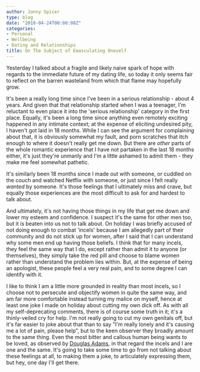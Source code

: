 ```yaml
---
author: Jonny Spicer
type: blog
date: "2019-04-24T00:00:00Z"
categories:
- Personal
- Wellbeing
- Dating and Relationships
title: On The Subject of Emasculating Oneself
---
```

Yesterday I talked about a fragile and likely naive spark of hope with regards
to the immediate future of my dating life, so today it only seems fair to reflect
on the barren wasteland from which that flame may hopefully grow.

It's been a really long time since I've been in a serious relationship - about 4 years.
And given that that relationship started when I was a teenager, I'm reluctant to even
place it into the 'serious relationship' category in the first place. Equally,
it's been a long time since anything even remotely exciting happened in any intimate context;
at the expense of eliciting undesired pity, I haven't got laid in 18 months.
While I can see the argument for complaining about that, it is obviously somewhat
my fault, and porn scratches that itch enough to where it doesn't really get me
down. But there are *other* parts of the whole romantic experience that I have
not partaken in the last 18 months either, it's just they're unmanly and I'm
a little ashamed to admit them - they make me feel somewhat pathetic.

It's similarly been 18 months since I made out with someone, or cuddled on the couch and
watched Netflix with someone, or just since I felt really *wanted* by someone.
It's those feelings that I ultimately miss and crave, but equally those experiences
are the most difficult to ask for and hardest to talk about.

And ultimately, it's not having those things in my life that get me down and
lower my esteem and confidence. I suspect it's the same for other men too, but
it is beaten into us not to talk about. On holiday I was briefly accused of
not doing enough to combat 'incels' because I am allegedly part of their community
and do not stick up for women, after I said that I can understand why some men
end up having those beliefs. I think that for many incels, they feel the same
way that I do, except rather than admit it to anyone (or themselves), they simply
take the red pill and choose to blame women rather than understand the problem
lies within. But, at the expense of being an apologist, these people feel a very
real pain, and to some degree I can identify with it.

I like to think I am a little more grounded in reality than most incels, so I choose not
to persecute and objectify women in quite the same way, and am far more comfortable
instead turning my malice on myself, hence at least one joke I made on holiday
about cutting my own dick off. As with all my self-deprecating comments, there is
of course some truth in it; it's a thinly-veiled cry for help. I'm not really
going to cut my own genitals off, but it's far easier to joke about that than to say
"I'm really lonely and it's causing me a lot of pain, please help", but to the
keen observer they broadly amount to the same thing. Even the most bitter and callous
human being wants to be loved, as observed by [Douglas Adams](https://www.litcharts.com/lit/the-hitchhiker-s-guide-to-the-galaxy/chapter-7),
in that regard the incels and I are one and the same. It's going to take some
time to go from not talking about these feelings at all, to making them a joke,
to articulately expressing them, but hey, one day I'll get there.

